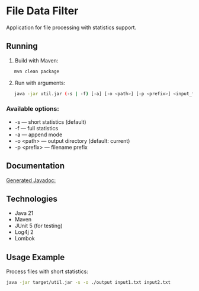 # File Data Filter

Application for file processing with statistics support.

## Running

1. Build with Maven:
```sh
   mvn clean package
```

2. Run with arguments:
```sh
   java -jar util.jar (-s | -f) [-a] [-o <path>] [-p <prefix>] <input_files>...
```

### Available options:
- -s — short statistics (default)
- -f — full statistics
- -a — append mode
- -o \<path\> — output directory (default: current)
- -p \<prefix\> — filename prefix

## Documentation

[Generated Javadoc:](https://AldarOchirovShift.github.io/FileDataFilter/)

## Technologies

- Java 21
- Maven
- JUnit 5 (for testing)
- Log4j 2
- Lombok

## Usage Example

Process files with short statistics:
```sh
java -jar target/util.jar -s -o ./output input1.txt input2.txt
```
